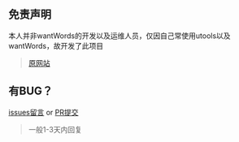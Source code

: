 ## 免责声明
本人并非wantWords的开发以及运维人员，仅因自己常使用utools以及wantWords，故开发了此项目
> [原网站]("https://wantwords.net")

## 有BUG？
[issues留言]("https://github.com/zangguojun/utools-plugin-want-words/issues")
or
[PR提交]("https://github.com/zangguojun/utools-plugin-want-words/pulls")
> 一般1-3天内回复


